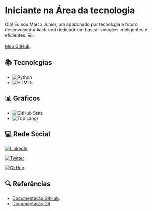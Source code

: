 
# Iniciante na Área da tecnologia

Olá! Eu sou Marco Junior, um apaixonado por tecnologia e futuro desenvolvedor back-end dedicado em buscar soluções inteligentes e eficientes. 💻💡

[Meu GitHub](https://github.com/MarcoJunior80).

## 📚 Tecnologias
- ![Python](https://img.shields.io/badge/Python-000?style=for-the-badge&logo=python)
- ![HTML5](https://img.shields.io/badge/HTML5-000?style=for-the-badge&logo=html5)


## 📊 Gráficos

- ![GitHub Stats](https://github-readme-stats.vercel.app/api?username=MarcoJunior80&theme=transparent&bg_color=000&border_color=30A3DC&show_icons=true&icon_color=30A3DC&title_color=E94D5F&text_color=FFF&hide_title=true&hide=stars)
- ![Top Langs](https://github-readme-stats-git-masterrstaa-rickstaa.vercel.app/api/top-langs/?username=MarcoJunior80&bg_color=000&border_color=30A3DC&title_color=E94D5F&text_color=FFF&hide_title=true)


## 💻 Rede Social
[![LinkedIn](https://img.shields.io/badge/LinkedIn-000?style=for-the-badge&logo=Linkedin&logoColor=0E76A8)](https://www.linkedin.com/in/marco-antonio-nunes-abreu-junior-719a55105/)

[![Twitter](https://img.shields.io/badge/Twitter-000?style=for-the-badge&logo=twitter)](https://twitter.com/marcojunior80)

[![GitHub](https://img.shields.io/badge/GitHub-000?style=for-the-badge&logo=GitHub&logoColor=0E76A8)](https://github.com/MarcoJunior80)


## 🔍 Referências
- [Documentação GitHub](https://docs.github.com/).
- [Documentação Git](https://git-scm.com/doc)